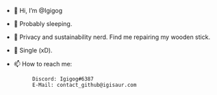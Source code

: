 - 👋 Hi, I’m @Igigog
- 👀 Probably sleeping.
- 🌱 Privacy and sustainability nerd. Find me repairing my wooden stick.
- 💞️ Single (xD).
- 📫 How to reach me: 

            Discord: Igigog#6387
            E-Mail: contact_github@igisaur.com

<!---
Igigog/Igigog is a ✨ special ✨ repository because its `README.md` (this file) appears on your GitHub profile.
You can click the Preview link to take a look at your changes.
--->
